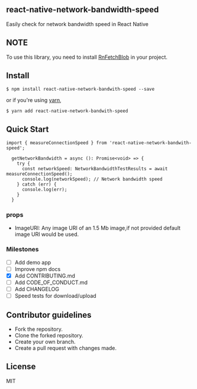 ## react-native-network-bandwidth-speed
Easily check for network bandwidth speed in React Native


## NOTE
To use this library, you need to install [RnFetchBlob](https://github.com/joltup/rn-fetch-blob) in your project.

## Install

```
$ npm install react-native-network-bandwith-speed --save
```

or if you're using [yarn](https://yarnpkg.com),

```
$ yarn add react-native-network-bandwith-speed
```

## Quick Start

```
import { measureConnectionSpeed } from 'react-native-network-bandwith-speed';

  getNetworkBandwidth = async (): Promise<void> => {
    try {
      const networkSpeed: NetworkBandwidthTestResults = await measureConnectionSpeed();
      console.log(networkSpeed); // Network bandwidth speed 
    } catch (err) {
      console.log(err);  
    }
  }
```

### props
* ImageURI: Any image URI of an 1.5 Mb image,if not provided default image URI would be used. 


### Milestones

- [ ] Add demo app
- [ ] Improve npm docs
- [X] Add CONTRIBUTING.md
- [ ] Add CODE_OF_CONDUCT.md
- [ ] Add CHANGELOG
- [ ] Speed tests for download/upload

## Contributor guidelines

- Fork the repository.
- Clone the forked repository.
- Create your own branch.
- Create a pull request with changes made.


License
----

MIT


